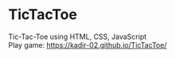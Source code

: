 # TicTacToe
Tic-Tac-Toe using HTML, CSS, JavaScript
<br>
Play game: https://kadir-02.github.io/TicTacToe/
